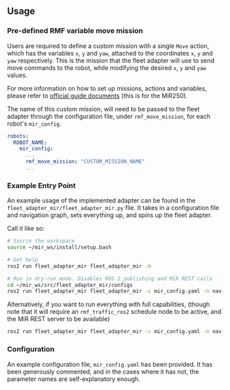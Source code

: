## Usage

### Pre-defined RMF variable move mission

Users are required to define a custom mission with a single `Move` action, which has the variables `x`, `y` and `yaw`, attached to the coordinates `x`, `y` and `yaw` respectively. This is the mission that the fleet adapter will use to send move commands to the robot, while modifying the desired `x`, `y` and `yaw` values.

For more information on how to set up missions, actions and variables, please refer to [official guide documents](https://www.manualslib.com/manual/1941073/Mir-Mir250.html?page=150#manual) (this is for the MiR250).

The name of this custom mission, will need to be passed to the fleet adapter through the configuration file, under `rmf_move_mission`, for each robot's `mir_config`.

```yaml
robots:
  ROBOT_NAME:
    mir_config:
      ...
      rmf_move_mission: "CUSTOM_MISSION_NAME"
      ...
```

### Example Entry Point

An example usage of the implemented adapter can be found in the `fleet_adapter_mir/fleet_adapter_mir.py` file. It takes in a configuration file and navigation graph, sets everything up, and spins up the fleet adapter.

Call it like so:

```bash
# Source the workspace
source ~/mir_ws/install/setup.bash

# Get help
ros2 run fleet_adapter_mir fleet_adapter_mir -h

# Run in dry-run mode. Disables ROS 2 publishing and MiR REST calls
cd ~/mir_ws/src/fleet_adapter_mir/configs
ros2 run fleet_adapter_mir fleet_adapter_mir -c mir_config.yaml -n nav_graph.yaml -d
```

Alternatively, if you want to run everything with full capabilities, (though note that it will require an `rmf_traffic_ros2` schedule node to be active, and the MiR REST server to be available)

```bash
ros2 run fleet_adapter_mir fleet_adapter_mir -c mir_config.yaml -n nav_graph.yaml
```



### Configuration

An example configuration file, `mir_config.yaml` has been provided. It has been generously commented, and in the cases where it has not, the parameter names are self-explanatory enough.